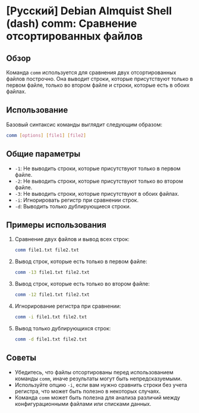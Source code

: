 # [Русский] Debian Almquist Shell (dash) comm: Сравнение отсортированных файлов

## Обзор
Команда `comm` используется для сравнения двух отсортированных файлов построчно. Она выводит строки, которые присутствуют только в первом файле, только во втором файле и строки, которые есть в обоих файлах.

## Использование
Базовый синтаксис команды выглядит следующим образом:

```bash
comm [options] [file1] [file2]
```

## Общие параметры
- `-1`: Не выводить строки, которые присутствуют только в первом файле.
- `-2`: Не выводить строки, которые присутствуют только во втором файле.
- `-3`: Не выводить строки, которые присутствуют в обоих файлах.
- `-i`: Игнорировать регистр при сравнении строк.
- `-d`: Выводить только дублирующиеся строки.

## Примеры использования
1. Сравнение двух файлов и вывод всех строк:
   ```bash
   comm file1.txt file2.txt
   ```

2. Вывод строк, которые есть только в первом файле:
   ```bash
   comm -13 file1.txt file2.txt
   ```

3. Вывод строк, которые есть только во втором файле:
   ```bash
   comm -12 file1.txt file2.txt
   ```

4. Игнорирование регистра при сравнении:
   ```bash
   comm -i file1.txt file2.txt
   ```

5. Вывод только дублирующихся строк:
   ```bash
   comm -d file1.txt file2.txt
   ```

## Советы
- Убедитесь, что файлы отсортированы перед использованием команды `comm`, иначе результаты могут быть непредсказуемыми.
- Используйте опцию `-i`, если вам нужно сравнить строки без учета регистра, что может быть полезно в некоторых случаях.
- Команда `comm` может быть полезна для анализа различий между конфигурационными файлами или списками данных.